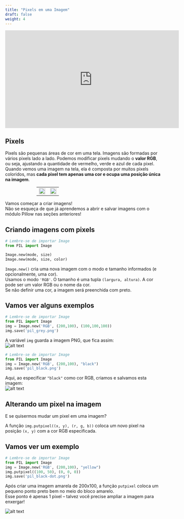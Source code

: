 ```yaml
---
title: "Pixels em uma Imagem"
draft: false
weight: 4
---
```


<iframe width="560" height="315" src="https://www.youtube.com/embed/WvDHBwyM6_U" frameborder="0" allow="accelerometer; autoplay; encrypted-media; gyroscope; picture-in-picture" allowfullscreen></iframe>

## Pixels

Pixels são pequenas áreas de cor em uma tela. Imagens são formadas por vários pixels lado a lado. Podemos modificar pixels mudando o **valor RGB**, ou seja, ajustando a quantidade de vermelho, verde e azul de cada pixel.  
Quando vemos uma imagem na tela, ela é composta por muitos pixels coloridos, mas **cada pixel tem apenas uma cor e ocupa uma posição única na imagem**.

<div style="width:80%;padding-left:20%;">
    <table>
        <td>
            <img src="../../media/nuvi.png" width=100%>
        </td>
        <td>
            <img src="../../media/pixel-nuvi.png" width=100%>
        </td>
    </table>
</div>

Vamos começar a criar imagens!  
Não se esqueça de que já aprendemos a abrir e salvar imagens com o módulo Pillow nas seções anteriores!

## Criando imagens com pixels

```python
# Lembre-se de importar Image
from PIL import Image

Image.new(mode, size)
Image.new(mode, size, color)
```

`Image.new()` cria uma nova imagem com o modo e tamanho informados (e opcionalmente, uma cor).  
Usamos o modo `'RGB'`. O tamanho é uma tupla `(largura, altura)`. A cor pode ser um valor RGB ou o nome da cor.  
Se não definir uma cor, a imagem será preenchida com preto.

## Vamos ver alguns exemplos

```python
# Lembre-se de importar Image
from PIL import Image
img = Image.new('RGB', (200,100), (100,100,100))
img.save('pil_grey.png')
```

A variável `img` guarda a imagem PNG, que fica assim:  
![alt text](../../media/grey.png "Imagem cinza gerada por pixels")

```python
# Lembre-se de importar Image
from PIL import Image
img = Image.new('RGB', (200,100), "black")
img.save('pil_black.png')
```

Aqui, ao especificar `"black"` como cor RGB, criamos e salvamos esta imagem:  
![alt text](../../media/black.png "Imagem preta gerada por pixels")

## Alterando um pixel na imagem

E se quisermos mudar um pixel em uma imagem?

A função `img.putpixel((x, y), (r, g, b))` coloca um novo pixel na posição `(x, y)` com a cor RGB especificada.

## Vamos ver um exemplo

```python
# Lembre-se de importar Image
from PIL import Image
img = Image.new('RGB', (200,100), "yellow")
img.putpixel((100, 50), (0, 0, 0))
img.save('pil_black-dot.png')
```

Após criar uma imagem amarela de 200x100, a função `putpixel` coloca um pequeno ponto preto bem no meio do bloco amarelo.  
Esse ponto é apenas 1 pixel – talvez você precise ampliar a imagem para enxergar!

![alt text](../../media/black-dot.png "Imagem mostrando ponto preto em fundo amarelo")
